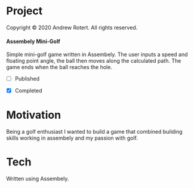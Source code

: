 # Project
Copyright © 2020 Andrew Rotert. All rights reserved.
#### Assembely Mini-Golf
Simple mini-golf game written in Assembely. The user inputs a speed and floating point angle, the ball then moves along the calculated path. The game ends when the ball reaches the hole.

- [ ] Published
- [x] Completed


# Motivation
Being a golf enthusiast I wanted to build a game that combined building skills working in assembely and my passion with golf. 


# Tech
Written using Assembely.
